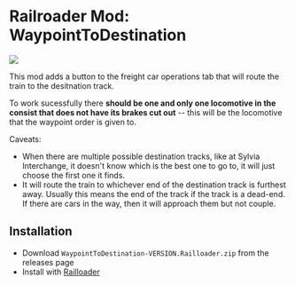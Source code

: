 # Railroader Mod: WaypointToDestination

![](/Capture.PNG)

This mod adds a button to the freight car operations tab that will route the train to the desitnation track.

To work sucessfully there **should be one and only one locomotive in the consist that does not have its brakes cut out** -- this will be the locomotive that the waypoint order is given to.

Caveats:
* When there are multiple possible destination tracks, like at Sylvia Interchange, it doesn't know which is the best one to go to, it will just choose the first one it finds.
* It will route the train to whichever end of the destination track is furthest away. Usually this means the end of the track if the track is a dead-end. If there are cars in the way, then it will approach them but not couple.

## Installation

* Download `WaypointToDestination-VERSION.Railloader.zip` from the releases page
* Install with [Railloader](https://railroader.stelltis.ch/)
